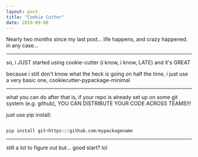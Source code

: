 ```yaml
---
layout: post
title: "Cookie Cutter"
date: 2019-09-08
---
```


Nearly two months since my last post... life happens, and crazy happened. in any case...

---

so, i JUST started using cookie-cutter (i know, i know, LATE) and it's GREAT

because i still don't know what the heck is going on half the time, i just use a very basic one, cookiecutter-pypackage-minimal

---

what you can do after that is, if your repo is already set up on some git system (e.g. github), YOU CAN DISTRIBUTE YOUR CODE ACROSS TEAMS!!!

just use pip install:

```python

pip install git+https://github.com/mypackagename

```

---

still a lot to figure out but... good start? lol